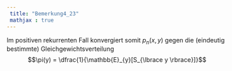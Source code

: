 ```yaml
---
 title: "Bemerkung4_23"
 mathjax : true
---
```

Im positiven rekurrenten Fall konvergiert somit $p_{n}(x,y)$ gegen die
(eindeutig bestimmte) Gleichgewichtsverteilung
$$\pi(y) = \dfrac{1}{\mathbb{E}_{y}[S_{\lbrace y \rbrace}]}$$
